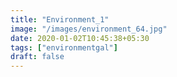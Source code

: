 ```yaml
---
title: "Environment_1"
image: "/images/environment_64.jpg"
date: 2020-01-02T10:45:38+05:30
tags: ["environmentgal"]
draft: false
---
```


